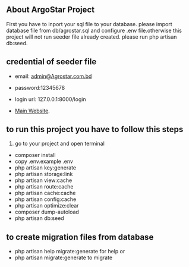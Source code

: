 ## About ArgoStar Project

First you have to inport your sql file to your database. please import database file from db/agrostar.sql and configure .env file.otherwise this project will not run
seeder file already created. please run php artisan db:seed.
## credential of seeder file
- email: admin@Agrostar.com.bd <br/>
- password:12345678 <br/>
- login url: 127.0.0.1:8000/login<br/>

- [Main Website](https://Agrostar.com.bd).




## to run this project you have to follow this steps
1. go to your project and open terminal
- composer install<br/>
- copy .env.example .env<br/>
- php artisan key:generate<br/>
- php artisan storage:link<br/>
- php artisan view:cache<br/>
- php artisan route:cache<br/>
- php artisan cache:cache<br/>
- php artisan config:cache<br/>
- php artisan optimize:clear<br/>
- composer dump-autoload<br/>
- php artisan db:seed
## to create migration files from database
- php artisan help migrate:generate for help or <br/>
- php artisan  migrate:generate to migrate<br/>

